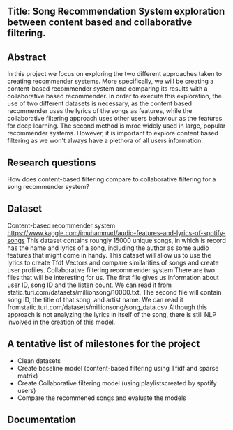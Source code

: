 ## Title: Song Recommendation System exploration between content based and collaborative filtering. 

## Abstract
In this project we focus on exploring the two different approaches taken to creating recommender systems. More specifically, we will be creating a content-based recommender system and comparing its results with a collaborative based recommender. In order to execute this exploration, the use of two different datasets is necessary, as the content based recommender uses the lyrics of the songs as features, while the collaborative filtering approach uses other users behaviour as the features for deep learning. The second method is mroe widely used in large, popular recommender systems. However, it is important to explore content based filtering as we won't always have a plethora of all users information. 


## Research questions
  How does content-based filtering compare to collaborative filtering for a song recommender system? 

## Dataset
  Content-based recommender system 
    https://www.kaggle.com/imuhammad/audio-features-and-lyrics-of-spotify-songs
    This dataset contains rouhgly 15000 unique songs, in which is record has the name and lyrics of a song, including the author as some audio features that might come in handy. This dataset will allow us to use the lyrics to create Tfdf Vectors and compare similarities of songs and create user profiles. 
   Collaborative filtering recommender system
     There are two files that will be interesting for us.
      The first file gives us information about user ID, song ID and the listen count. We can read it from static.turi.com/datasets/millionsong/10000.txt.
      The second file will contain song ID, the title of that song, and artist name. We can read it fromstatic.turi.com/datasets/millionsong/song_data.csv 
      Although this approach is not analyzing the lyrics in itself of the song, there is still NLP involved in the creation of this model. 
  
## A tentative list of milestones for the project
  - Clean datasets
  - Create baseline model (content-based filtering using Tfidf and sparse matrix) 
  - Create Collaborative filtering model (using playlistscreated by spotify users) 
  - Compare the recommened songs and evaluate the models 

## Documentation
